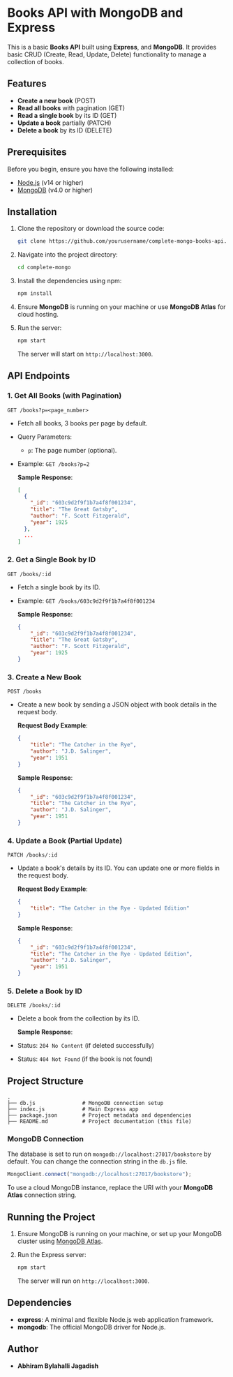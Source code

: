 # Books API with MongoDB and Express

This is a basic **Books API** built using **Express**, and **MongoDB**. It provides basic CRUD (Create, Read, Update, Delete) functionality to manage a collection of books.

## Features

-   **Create a new book** (POST)
-   **Read all books** with pagination (GET)
-   **Read a single book** by its ID (GET)
-   **Update a book** partially (PATCH)
-   **Delete a book** by its ID (DELETE)

## Prerequisites

Before you begin, ensure you have the following installed:

-   [Node.js](https://nodejs.org/) (v14 or higher)
-   [MongoDB](https://www.mongodb.com/) (v4.0 or higher)

## Installation

1. Clone the repository or download the source code:

    ```bash
    git clone https://github.com/yourusername/complete-mongo-books-api.git
    ```

2. Navigate into the project directory:

    ```bash
    cd complete-mongo
    ```

3. Install the dependencies using npm:

    ```bash
    npm install
    ```

4. Ensure **MongoDB** is running on your machine or use **MongoDB Atlas** for cloud hosting.

5. Run the server:

    ```bash
    npm start
    ```

    The server will start on `http://localhost:3000`.

## API Endpoints

### 1. **Get All Books (with Pagination)**

```http
GET /books?p=<page_number>
```

-   Fetch all books, 3 books per page by default.
-   Query Parameters:
    -   `p`: The page number (optional).
-   Example: `GET /books?p=2`

    **Sample Response**:

    ```json
    [
      {
        "_id": "603c9d2f9f1b7a4f8f001234",
        "title": "The Great Gatsby",
        "author": "F. Scott Fitzgerald",
        "year": 1925
      },
      ...
    ]
    ```

### 2. **Get a Single Book by ID**

```http
GET /books/:id
```

-   Fetch a single book by its ID.
-   Example: `GET /books/603c9d2f9f1b7a4f8f001234`

    **Sample Response**:

    ```json
    {
    	"_id": "603c9d2f9f1b7a4f8f001234",
    	"title": "The Great Gatsby",
    	"author": "F. Scott Fitzgerald",
    	"year": 1925
    }
    ```

### 3. **Create a New Book**

```http
POST /books
```

-   Create a new book by sending a JSON object with book details in the request body.

    **Request Body Example**:

    ```json
    {
    	"title": "The Catcher in the Rye",
    	"author": "J.D. Salinger",
    	"year": 1951
    }
    ```

    **Sample Response**:

    ```json
    {
    	"_id": "603c9d2f9f1b7a4f8f001234",
    	"title": "The Catcher in the Rye",
    	"author": "J.D. Salinger",
    	"year": 1951
    }
    ```

### 4. **Update a Book (Partial Update)**

```http
PATCH /books/:id
```

-   Update a book's details by its ID. You can update one or more fields in the request body.

    **Request Body Example**:

    ```json
    {
    	"title": "The Catcher in the Rye - Updated Edition"
    }
    ```

    **Sample Response**:

    ```json
    {
    	"_id": "603c9d2f9f1b7a4f8f001234",
    	"title": "The Catcher in the Rye - Updated Edition",
    	"author": "J.D. Salinger",
    	"year": 1951
    }
    ```

### 5. **Delete a Book by ID**

```http
DELETE /books/:id
```

-   Delete a book from the collection by its ID.

    **Sample Response**:

-   Status: `204 No Content` (if deleted successfully)

-   Status: `404 Not Found` (if the book is not found)

## Project Structure

```
.
├── db.js               # MongoDB connection setup
├── index.js            # Main Express app
├── package.json        # Project metadata and dependencies
├── README.md           # Project documentation (this file)
```

### MongoDB Connection

The database is set to run on `mongodb://localhost:27017/bookstore` by default. You can change the connection string in the `db.js` file.

```javascript
MongoClient.connect("mongodb://localhost:27017/bookstore");
```

To use a cloud MongoDB instance, replace the URI with your **MongoDB Atlas** connection string.

## Running the Project

1. Ensure MongoDB is running on your machine, or set up your MongoDB cluster using [MongoDB Atlas](https://www.mongodb.com/cloud/atlas).

2. Run the Express server:

    ```bash
    npm start
    ```

    The server will run on `http://localhost:3000`.

## Dependencies

-   **express**: A minimal and flexible Node.js web application framework.
-   **mongodb**: The official MongoDB driver for Node.js.

## Author

-   **Abhiram Bylahalli Jagadish**
